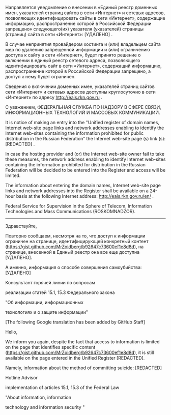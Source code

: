 Направляется уведомление о внесении в «Единый реестр доменных имен, указателей страниц сайтов в сети «Интернет» и сетевых адресов, позволяющих идентифицировать сайты в сети «Интернет», содержащие информацию, распространение которой в Российской Федерации запрещено» следующего(их) указателя (указателей) страницы (страниц) сайта в сети «Интернет»: [УДАЛЕНО] .

В случае непринятия провайдером хостинга и (или) владельцем сайта мер по удалению запрещенной информации и (или) ограничению доступа к сайту в сети «Интернет», будет принято решение о включении в единый реестр сетевого адреса, позволяющего идентифицировать сайт в сети «Интернет», содержащий информацию, распространение которой в Российской Федерации запрещено, а доступ к нему будет ограничен.

Сведения о включении доменных имен, указателей страниц сайтов сети «Интернет» и сетевых адресов доступны круглосуточно в сети «Интернет» по адресу http://eais.rkn.gov.ru .

С уважением,
ФЕДЕРАЛЬНАЯ СЛУЖБА ПО НАДЗОРУ В СФЕРЕ СВЯЗИ, ИНФОРМАЦИОННЫХ ТЕХНОЛОГИЙ И МАССОВЫХ КОММУНИКАЦИЙ.

It is notice of making an entry into the "Unified register of domain names, Internet web-site page links and network addresses enabling to identify the Internet web-sites containing the information prohibited for public distribution in the Russian Federation” the Internet web-site page (s) link (s): [REDACTED] .

In case the hosting provider and (or) the Internet web-site owner fail to take these measures, the network address enabling to identify Internet web-sites containing the information prohibited for distribution in the Russian Federation will be decided to be entered into the Register and access will be limited.

The information about entering the domain names, Internet web-site page links and network addresses into the Register shall be available on a 24-hour basis at the following Internet address: http://eais.rkn.gov.ru/en/ .

Federal Service for Supervision in the Sphere of Telecom, Information Technologies and Mass Communications (ROSKOMNADZOR).

---

Здравствуйте,

Повторно сообщаем, несмотря на то, что доступ к информации ограничен на странице, идентифицирующей конкретный контент (https://gist.github.com/MrZoidberg/b92647c73600ef1e8d8d), на странице, внесенной в Единый реестр она все еще доступна [УДАЛЕНО].

А именно, информация о способе совершения самоубийства:[УДАЛЕНО]

Консультант горячей линии по вопросам

реализации статей 15.1, 15.3 Федерального закона

"Об информации, информационных

технологиях и о защите информации"

[The following Google translation has been added by GitHub Staff]

Hello,

We inform you again, despite the fact that access to information is limited on the page that identifies specific content (https://gist.github.com/MrZoidberg/b92647c73600ef1e8d8d), it is still available on the page entered in the Unified Register [REDACTED].

Namely, information about the method of committing suicide: [REDACTED]

Hotline Advisor

implementation of articles 15.1, 15.3 of the Federal Law

"About information, information

technology and information security "

